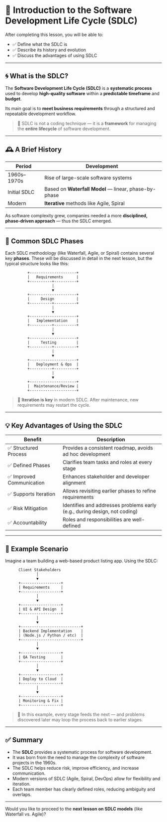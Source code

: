 # 🧠 Introduction to the Software Development Life Cycle (SDLC)

After completing this lesson, you will be able to:

- ✅ Define what the SDLC is
- ✅ Describe its history and evolution
- ✅ Discuss the advantages of using SDLC

---

## 🌀 What is the SDLC?

The **Software Development Life Cycle (SDLC)** is a **systematic process** used to develop **high-quality software** within a **predictable timeframe** and **budget**.

Its main goal is to **meet business requirements** through a structured and repeatable development workflow.

> 📌 SDLC is not a coding technique — it is a **framework** for managing the **entire lifecycle** of software development.

---

## 🕰️ A Brief History

| Period       | Development                                           |
| ------------ | ----------------------------------------------------- |
| 1960s–1970s  | Rise of large-scale software systems                  |
| Initial SDLC | Based on **Waterfall Model** — linear, phase-by-phase |
| Modern       | **Iterative** methods like Agile, Spiral              |

As software complexity grew, companies needed a more **disciplined, phase-driven approach** — thus the SDLC emerged.

---

## 🔁 Common SDLC Phases

Each SDLC methodology (like Waterfall, Agile, or Spiral) contains several key **phases**. These will be discussed in detail in the next lesson, but the typical structure looks like this:

```plaintext
          +---------------------+
          |   Requirements      |
          +----------+----------+
                     |
                     ▼
          +---------------------+
          |     Design          |
          +----------+----------+
                     |
                     ▼
          +---------------------+
          |   Implementation    |
          +----------+----------+
                     |
                     ▼
          +---------------------+
          |     Testing         |
          +----------+----------+
                     |
                     ▼
          +---------------------+
          |   Deployment & Ops  |
          +----------+----------+
                     |
                     ▼
          +---------------------+
          |  Maintenance/Review |
          +---------------------+
```

> 🔄 **Iteration is key** in modern SDLC. After maintenance, new requirements may restart the cycle.

---

## 💡 Key Advantages of Using the SDLC

| Benefit                   | Description                                                               |
| ------------------------- | ------------------------------------------------------------------------- |
| ✅ Structured Process     | Provides a consistent roadmap, avoids ad hoc development                  |
| ✅ Defined Phases         | Clarifies team tasks and roles at every stage                             |
| ✅ Improved Communication | Enhances stakeholder and developer alignment                              |
| ✅ Supports Iteration     | Allows revisiting earlier phases to refine requirements                   |
| ✅ Risk Mitigation        | Identifies and addresses problems early (e.g., during design, not coding) |
| ✅ Accountability         | Roles and responsibilities are well-defined                               |

---

## 🧩 Example Scenario

Imagine a team building a web-based product listing app. Using the SDLC:

```plaintext
      Client Stakeholders
              │
              ▼
      +------------------+
      | Requirements     |
      +------------------+
              │
              ▼
      +------------------+
      | UI & API Design  |
      +------------------+
              │
              ▼
      +---------------------------+
      | Backend Implementation    |
      | (Node.js / Python / etc)  |
      +---------------------------+
              │
              ▼
      +------------------+
      | QA Testing       |
      +------------------+
              │
              ▼
      +------------------+
      | Deploy to Cloud  |
      +------------------+
              │
              ▼
      +------------------+
      | Monitoring & Fix |
      +------------------+
```

> 🔎 In this example, every stage feeds the next — and problems discovered later may loop the process back to earlier stages.

---

## ✅ Summary

- The **SDLC** provides a systematic process for software development.
- It was born from the need to manage the complexity of software projects in the 1960s.
- The SDLC helps reduce risk, improve efficiency, and increase communication.
- Modern versions of SDLC (Agile, Spiral, DevOps) allow for flexibility and iteration.
- Each team member has clearly defined roles, reducing ambiguity and overlaps.

---

Would you like to proceed to the **next lesson on SDLC models** (like Waterfall vs. Agile)?
